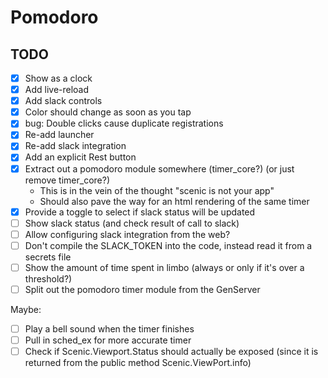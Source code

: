 # Pomodoro

## TODO

- [x] Show as a clock
- [x] Add live-reload
- [x] Add slack controls
- [x] Color should change as soon as you tap
- [x] bug: Double clicks cause duplicate registrations
- [x] Re-add launcher
- [x] Re-add slack integration
- [x] Add an explicit Rest button
- [x] Extract out a pomodoro module somewhere (timer_core?) (or just remove timer_core?)
  - This is in the vein of the thought "scenic is not your app"
  - Should also pave the way for an html rendering of the same timer
- [x] Provide a toggle to select if slack status will be updated
- [ ] Show slack status (and check result of call to slack)
- [ ] Allow configuring slack integration from the web?
- [ ] Don't compile the SLACK_TOKEN into the code, instead read it from a secrets file
- [ ] Show the amount of time spent in limbo (always or only if it's over a threshold?)
- [ ] Split out the pomodoro timer module from the GenServer

Maybe:
- [ ] Play a bell sound when the timer finishes
- [ ] Pull in sched_ex for more accurate timer
- [ ] Check if Scenic.Viewport.Status should actually be exposed (since it is returned from the public method Scenic.ViewPort.info)
